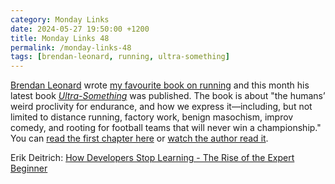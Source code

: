 ```yaml
---
category: Monday Links
date: 2024-05-27 19:50:00 +1200
title: Monday Links 48
permalink: /monday-links-48
tags: [brendan-leonard, running, ultra-something]
---
```


[Brendan Leonard](https://semi-rad.com/) wrote [my favourite book on running](https://bookshop.org/a/14808/9781579659882) and this month his latest book [*Ultra-Something*](https://semi-rad.com/ultra/) was published. The book is about "the humans’ weird proclivity for endurance, and how we express it—including, but not limited to distance running, factory work, benign masochism, improv comedy, and rooting for football teams that will never win a championship." You can [read the first chapter here](https://semi-rad.com/2024/05/the-first-chapter-of-my-new-book-ultra-something/) or [watch the author read it](https://semi-rad.com/ultra/).

Erik Deitrich: [How Developers Stop Learning - The Rise of the Expert Beginner](https://daedtech.com/how-developers-stop-learning-rise-of-the-expert-beginner/)

